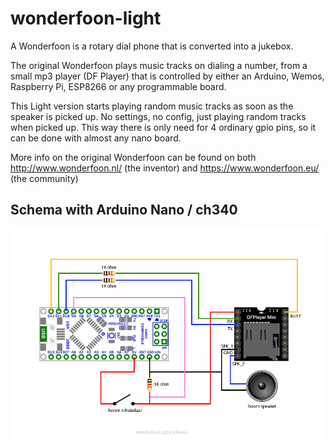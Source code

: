 # wonderfoon-light
A Wonderfoon is a rotary dial phone that is converted into a jukebox.

The original Wonderfoon plays music tracks on dialing a number, from a small mp3 player (DF Player) that is controlled by either an Arduino, Wemos, Raspberry Pi, ESP8266 or any programmable board. 

This Light version starts playing random music tracks as soon as the speaker is picked up. No settings, no config, just playing random tracks when picked up. This way there is only need for 4 ordinary gpio pins, so it can be done with almost any nano board.

More info on the original Wonderfoon can be found on both http://www.wonderfoon.nl/ (the inventor) and https://www.wonderfoon.eu/ (the community)

## Schema with Arduino Nano / ch340
![Wonderfoon light schema](https://raw.githubusercontent.com/josfaber/wonderfoon-light/master/wonderfoon-light-schema.jpg)
